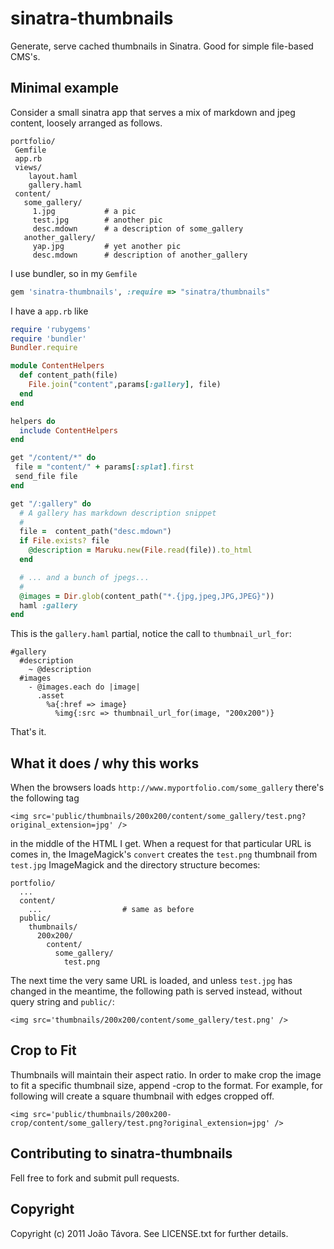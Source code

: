 # sinatra-thumbnails

Generate, serve cached thumbnails in Sinatra. Good for simple file-based CMS's.

## Minimal example

Consider a small sinatra app that serves a mix of markdown and jpeg content,
loosely arranged as follows.

```
portfolio/
 Gemfile
 app.rb
 views/
    layout.haml
    gallery.haml
 content/
   some_gallery/
     1.jpg           # a pic
     test.jpg        # another pic
     desc.mdown      # a description of some_gallery
   another_gallery/
     yap.jpg         # yet another pic
     desc.mdown      # description of another_gallery
```

I use bundler, so in my `Gemfile`

```ruby
gem 'sinatra-thumbnails', :require => "sinatra/thumbnails"
```

I have a `app.rb` like

```ruby
require 'rubygems'
require 'bundler'
Bundler.require

module ContentHelpers
  def content_path(file)
    File.join("content",params[:gallery], file)
  end
end

helpers do
  include ContentHelpers
end

get "/content/*" do
 file = "content/" + params[:splat].first
 send_file file
end

get "/:gallery" do
  # A gallery has markdown description snippet
  #
  file =  content_path("desc.mdown")
  if File.exists? file
    @description = Maruku.new(File.read(file)).to_html
  end

  # ... and a bunch of jpegs...
  #
  @images = Dir.glob(content_path("*.{jpg,jpeg,JPG,JPEG}"))
  haml :gallery
end
```

This is the `gallery.haml` partial, notice the call to `thumbnail_url_for`:

```
#gallery
  #description
    ~ @description
  #images
    - @images.each do |image|
      .asset
        %a{:href => image}
          %img{:src => thumbnail_url_for(image, "200x200")}
```

That's it.

## What it does / why this works

When the browsers loads `http://www.myportfolio.com/some_gallery` there's the
following tag

```
<img src='public/thumbnails/200x200/content/some_gallery/test.png?original_extension=jpg' />
```

in the middle of the HTML I get. When a request for that particular URL is comes
in, the ImageMagick's `convert` creates the `test.png` thumbnail from `test.jpg`
ImageMagick and the directory structure becomes:

```
portfolio/
  ...
  content/
    ...                  # same as before
  public/
    thumbnails/
      200x200/
        content/
          some_gallery/
            test.png
```

The next time the very same URL is loaded, and unless `test.jpg` has changed in
the meantime, the following path is served instead, without query string and `public/`:

```
<img src='thumbnails/200x200/content/some_gallery/test.png' />
```

##  Crop to Fit

Thumbnails will maintain their aspect ratio. In order to make crop the image to fit a specific thumbnail size, append -crop to the format.
For example, for following will create a square thumbnail with edges cropped off.

```
<img src='public/thumbnails/200x200-crop/content/some_gallery/test.png?original_extension=jpg' />
```

## Contributing to sinatra-thumbnails

Fell free to fork and submit pull requests.

## Copyright

Copyright (c) 2011 João Távora. See LICENSE.txt for
further details.

